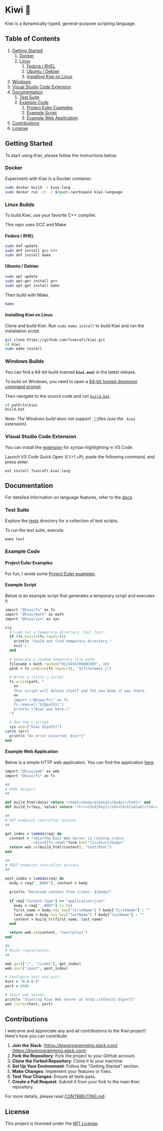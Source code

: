 # Kiwi 🥝

Kiwi is a dynamically-typed, general-purpose scripting language.

## Table of Contents

1. [Getting Started](#getting-started)
    1. [Docker](#docker)
    2. [Linux](#linux-builds)
        1. [Fedora / RHEL](#fedora--rhel)
        2. [Ubuntu / Debian](#ubuntu--debian)
        3. [Installing Kiwi on Linux](#installing-kiwi-on-linux)
  3. [Windows](#windows-builds)
  4. [Visual Studio Code Extension](#visual-studio-code-extension)
2. [Documentation](#documentation)
    1. [Test Suite](#test-suite)
    1. [Example Code](#example-code)
        1. [Project Euler Examples](#project-euler-examples)
        2. [Example Script](#example-script)
        3. [Example Web Application](#example-web-application)
3. [Contributions](#contributions)
4. [License](#license)

## Getting Started

To start using Kiwi, please follow the instructions below. 

### Docker

Experiment with Kiwi in a Docker container.

```bash
sudo docker build -t kiwi-lang .
sudo docker run -it -v $(pwd):/workspace kiwi-language
```

### Linux Builds

To build Kiwi, use your favorite C++ compiler.

This repo uses GCC and Make.

#### Fedora / RHEL

```bash
sudo dnf update
sudo dnf install gcc-c++
sudo dnf install make
```

#### Ubuntu / Debian

```bash
sudo apt update
sudo apt-get install g++
sudo apt-get install make
```

Then build with Make.

```bash
make
```

#### Installing Kiwi on Linux

Clone and build Kiwi.  Run `sudo make install` to build Kiwi and run the installation script.

```bash
git clone https://github.com/fuseraft/kiwi.git
cd kiwi
sudo make install
```

### Windows Builds

You can find a 64-bit build (named **`kiwi.exe`**) in the latest release.

To build on Windows, you need to open a [64-bit hosted developer command prompt](https://learn.microsoft.com/en-us/cpp/build/how-to-enable-a-64-bit-visual-cpp-toolset-on-the-command-line?view=msvc-170).

Then navigate to the source code and run [`build.bat`](build.bat).

```cmd
cd path\to\kiwi
build.bat
```

*Note: The Windows build does not support `.🥝` files (use the `.kiwi` extension).*

### Visual Studio Code Extension

You can install the [extension](https://marketplace.visualstudio.com/items?itemName=fuseraft.kiwi-lang) for syntax-highlighting in VS Code.

Launch VS Code Quick Open (<kbd>Ctrl</kbd>+<kbd>P</kbd>), paste the following command, and press enter.
```
ext install fuseraft.kiwi-lang
```

## Documentation

For detailed information on language features, refer to the [docs](docs/README.md).

### Test Suite

Explore the [tests](tests/) directory for a collection of test scripts. 

To run the test suite, execute:

```shell
make test
```

### Example Code

#### Project Euler Examples

For fun, I wrote some [Project Euler examples](examples/project_euler/).

#### Example Script
Below is an example script that generates a temporary script and executes it.

```ruby
import "@kiwi/fs" as fs
import "@kiwi/math" as math
import "@kiwi/sys" as sys

try
  # Look for a temporary directory. Fail fast.
  if !fs.exists(fs.tmpdir())
    println "Could not find temporary directory."
    exit 1
  end
  
  # Generate a random temporary file path.
  filename = math.random("0123456789ABCDEF", 10)
  path = fs.combine(fs.tmpdir(), "${filename}.🥝")

  # Write a little 🥝 script.
  fs.write(path, "
    ##
    This script will delete itself and let you know it was there.
    ##
    import \"@kiwi/fs\" as fs
    fs.remove(\"${@path}\")
    println \"Kiwi was here.\"
  ")

  # Run the 🥝 script.
  sys.exec("kiwi ${path}")
catch (err)
  println "An error occurred: ${err}"
end
```

#### Example Web Application

Below is a simple HTTP web application. You can find the application [here](examples/webapp/web.🥝).

```ruby
import "@kiwi/web" as web
import "@kiwi/fs" as fs

##
# HTML helpers
##

def build_html(data) return "<html><body>${data}</body></html>" end
def build_tr(key, value) return "<tr><td>${key}</td><td>${value}</td></tr>" end

##
# GET endpoint controller actions
##

get_index = lambda(req) do
  content = "<div>The Kiwi Web Server is running.</div>
             <div>${fs.read("form.html")}</div></body>"
  return web.ok(build_html(content), "text/html")
end

##
# POST endpoint controller actions
##

post_index = lambda(req) do
  body = req["__BODY"], content = body
  
  println "Received content from client: ${body}"
  
  if req["Content-Type"] == "application/json"
    body = req["__BODY"].to_h()
    first_name = body.has_key("firstName") ? body["firstName"] : ""
    last_name = body.has_key("lastName") ? body["lastName"] : ""
    content = build_tr(first_name, last_name)
  end

  return web.ok(content, "text/plain")
end

##
# Route registration.
##

web.get(["/", "/index"], get_index)
web.post("/post", post_index)

# Configure host and port.
host = "0.0.0.0"
port = 8080

# Start web server.
println "Starting Kiwi Web Server at http://${host}:${port}"
web.listen(host, port)
```

## Contributions

I welcome and appreciate any and all contributions to the Kiwi project! Here's how you can contribute:

1. **Join the Slack**: [https://kiwiprogramming.slack.com](https://kiwiprogramming.slack.com)
2. **Fork the Repository**: Fork the project to your GitHub account.
3. **Clone the Forked Repository**: Clone it to your machine.
4. **Set Up Your Environment**: Follow the "Getting Started" section.
5. **Make Changes**: Implement your features or fixes.
6. **Test Your Changes**: Ensure all tests pass.
7. **Create a Pull Request**: Submit it from your fork to the main Kiwi repository.

For more details, please read [CONTRIBUTING.md](CONTRIBUTING.md).

## License

This project is licensed under the [MIT License](LICENSE).
